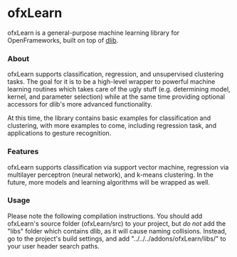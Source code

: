 # ofxLearn

ofxLearn is a general-purpose machine learning library for OpenFrameworks, built on top of [dlib](http://dlib.net/).

### About

ofxLearn supports classification, regression, and unsupervised clustering tasks. The goal for it is to be a high-level wrapper to powerful machine learning routines which takes care of the ugly stuff (e.g. determining  model, kernel, and parameter selection) while at the same time providing optional accessors for dlib's more advanced functionality.

At this time, the library contains basic examples for classification and clustering, with more examples to come, including regression task, and applications to gesture recognition.

### Features

ofxLearn supports classification via support vector machine, regression via multilayer perceptron (neural network), and k-means clustering. In the future, more models and learning algorithms will be wrapped as well.

### Usage

Please note the following compilation instructions. You should add ofxLearn's source folder (ofxLearn/src) to your project, but *do not* add the "libs" folder which contains dlib, as it will cause naming collisions. Instead, go to the project's build settings, and add "../../../addons/ofxLearn/libs/" to your user header search paths.  
